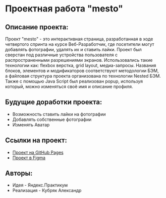 # Проектная работа "mesto"

## Описание проекта:

Проект "mesto" - это интерактивная страница, разработанная в ходе четвертого спринта на курсе Веб-Разработчик, где посетители могут добавлять фотографии, удалять их и ставить лайки. Проект был сверстан под различные устройства пользователя с распространенными разрешениями экранов. Использовались такие технологии как: flexbox верстка, grid layout, медиа-запросы. Названия блоков, элементов и модификаторов соответствуют методологии БЭМ, а файловая структура проекта организована по технологии Nested БЭМ. Также с помощью Java Script был реализован popup, используя который, можно изменяться своё имя и описание профиля.

## Будущие доработки проекта:

* Возможность ставить лайки на фотографии
* Добавлять собственные фотографии
* Изменять Аватар

## Ссылки на проект:

* [Проект на GitHub Pages](https://kubryak.github.io/mesto/)
* [Проект в Figma](https://www.figma.com/file/Hc7i45Om3FY0eaGOW9cbIw/JavaScript.-Sprint-4-(Copy)?node-id=28212%3A155&t=oYlVy5KXxdiSKtAO-0)

## Авторы:

* Идея - Яндекс.Практикум
* Реализация - Кубряк Александр
